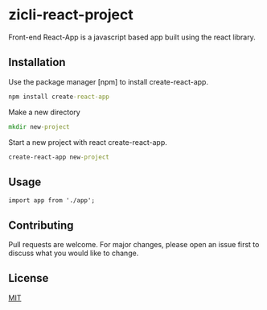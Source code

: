 # zicli-react-project

Front-end React-App is a javascript based app built using the react library.

## Installation

Use the package manager [npm] to install create-react-app.

```cmd
npm install create-react-app
```
Make a new directory
```cmd
mkdir new-project
``` 

Start a new project with react create-react-app.
```cmd
create-react-app new-project
```

## Usage

```React
import app from './app';
```

## Contributing
Pull requests are welcome. For major changes, please open an issue first to discuss what you would like to change.

## License
[MIT](https://choosealicense.com/licenses/mit/)
